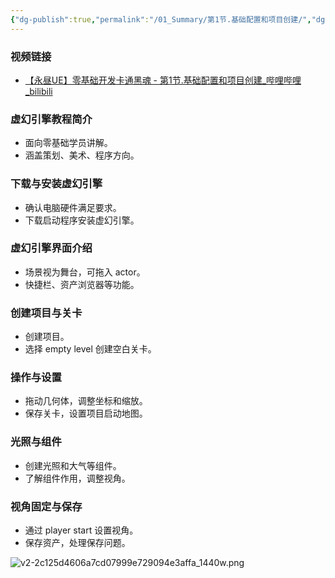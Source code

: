 ```yaml
---
{"dg-publish":true,"permalink":"/01_Summary/第1节.基础配置和项目创建/","dgPassFrontmatter":true}
---
```


### 视频链接
+ [【永昼UE】零基础开发卡通黑魂 - 第1节.基础配置和项目创建\_哔哩哔哩\_bilibili](https://www.bilibili.com/video/BV1ZC4y1Q7gY?spm_id_from=333.788.videopod.sections&vd_source=70f80c054181a6c4f20c356c0445f7a1)
### 虚幻引擎教程简介
+ 面向零基础学员讲解。
+ 涵盖策划、美术、程序方向。
### 下载与安装虚幻引擎
+ 确认电脑硬件满足要求。
+ 下载启动程序安装虚幻引擎。
### 虚幻引擎界面介绍
+ 场景视为舞台，可拖入 actor。
+ 快捷栏、资产浏览器等功能。
### 创建项目与关卡
+ 创建项目。
+ 选择 empty level 创建空白关卡。
### 操作与设置
+ 拖动几何体，调整坐标和缩放。
+ 保存关卡，设置项目启动地图。
### 光照与组件
+ 创建光照和大气等组件。
+ 了解组件作用，调整视角。
### 视角固定与保存
+ 通过 player start 设置视角。
+ 保存资产，处理保存问题。

![v2-2c125d4606a7cd07999e729094e3affa_1440w.png](https://s1.vika.cn/space/2025/02/27/42918bf98dd44be48a32bd6f43fa1ef6)

